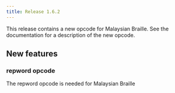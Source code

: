 ```yaml
---
title: Release 1.6.2
---
```

This release contains a new opcode for Malaysian Braille. See the documentation for a description of the new opcode.

## New features

### repword opcode

The repword opcode is needed for Malaysian Braille
